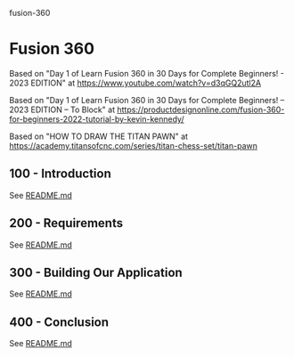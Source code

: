 fusion-360
# Fusion 360

Based on "Day 1 of Learn Fusion 360 in 30 Days for Complete Beginners! - 2023 EDITION" at https://www.youtube.com/watch?v=d3qGQ2utl2A

Based on "Day 1 of Learn Fusion 360 in 30 Days for Complete Beginners! – 2023 EDITION – To Block" at https://productdesignonline.com/fusion-360-for-beginners-2022-tutorial-by-kevin-kennedy/

Based on "HOW TO DRAW THE TITAN PAWN" at https://academy.titansofcnc.com/series/titan-chess-set/titan-pawn

## 100 - Introduction

See [README.md](./100/README.md)

## 200 - Requirements

See [README.md](./200/README.md)

## 300 - Building Our Application

See [README.md](./300/README.md)

## 400 - Conclusion

See [README.md](./400/README.md)
